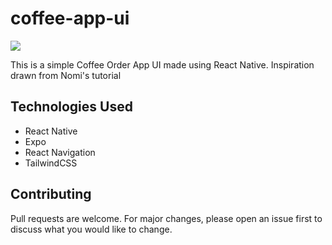 # coffee-app-ui

![](https://github.com/abu-git/coffee-app-ui/blob/main/assets/gif/ezgifcom-resize.gif)

This is a simple Coffee Order App UI made using React Native. Inspiration drawn from Nomi's tutorial

## Technologies Used
+ React Native
+ Expo
+ React Navigation
+ TailwindCSS


## Contributing

Pull requests are welcome. For major changes, please open an issue first
to discuss what you would like to change.
